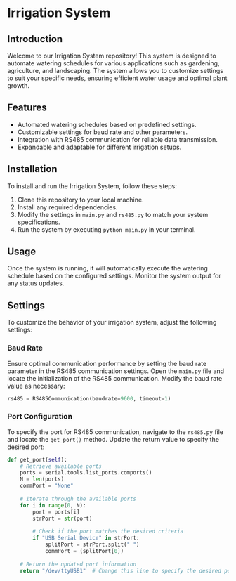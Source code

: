 # Irrigation System

## Introduction

Welcome to our Irrigation System repository! This system is designed to automate watering schedules for various applications such as gardening, agriculture, and landscaping. The system allows you to customize settings to suit your specific needs, ensuring efficient water usage and optimal plant growth.

## Features

- Automated watering schedules based on predefined settings.
- Customizable settings for baud rate and other parameters.
- Integration with RS485 communication for reliable data transmission.
- Expandable and adaptable for different irrigation setups.

## Installation

To install and run the Irrigation System, follow these steps:

1. Clone this repository to your local machine.
2. Install any required dependencies.
3. Modify the settings in `main.py` and `rs485.py` to match your system specifications.
4. Run the system by executing `python main.py` in your terminal.

## Usage

Once the system is running, it will automatically execute the watering schedule based on the configured settings. Monitor the system output for any status updates.

## Settings

To customize the behavior of your irrigation system, adjust the following settings:

### Baud Rate

Ensure optimal communication performance by setting the baud rate parameter in the RS485 communication settings. Open the `main.py` file and locate the initialization of the RS485 communication. Modify the baud rate value as necessary:

```python
rs485 = RS485Communication(baudrate=9600, timeout=1)
```

### Port Configuration

To specify the port for RS485 communication, navigate to the `rs485.py` file and locate the `get_port()` method. Update the return value to specify the desired port:

```python
def get_port(self):
    # Retrieve available ports
    ports = serial.tools.list_ports.comports()
    N = len(ports)
    commPort = "None"
    
    # Iterate through the available ports
    for i in range(0, N):
        port = ports[i]
        strPort = str(port)
        
        # Check if the port matches the desired criteria
        if "USB Serial Device" in strPort:
            splitPort = strPort.split(" ")
            commPort = (splitPort[0])
    
    # Return the updated port information
    return "/dev/ttyUSB1"  # Change this line to specify the desired port. This is example
```
